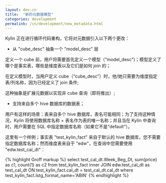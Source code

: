```yaml
---
layout: dev-cn
title:  "新的元数据模型"
categories: development
permalink: /cn/development/new_metadata.html
---
```


Kylin 正在进行循环代码重构，它将对元数据引入以下两个更改：

* 从 "cube_desc" 抽象一个 "model_desc" 层

定义一个 cube 前，用户将需要首先定义一个模型（"model_desc")；模型定义了哪个是事实表，哪些是维度表以及它们是如何 join 的；

在定义模型时，当用户定义 cube（“cube_desc”）时，他/她只需要为维度指定表/列名称，因为已经定义了 join 条件;

这种抽象是扩展元数据以实现非 cube 查询（即将推出）;

* 支持来自多个 hive 数据库的数据表；

用户有这样的场景：表来自多个 hive 数据库，表名可能相同；为了支持这种情况，Kylin 将使用数据库名称 + 表名作为表的唯一名称；并且当在 Kylin 中查询时，用户需要在 SQL 中指定数据库名称（如果它不是“default”）。 

这里有一个样例；事实表 "test_kylin_fact" 来自于默认的 hive 数据库，您不需要指定数据库名称；然而维度表来自于 "edw"，在查询中您需要使用 "edw.test_cal_dt"：

{% highlight Groff markup %}
select test_cal_dt.Week_Beg_Dt, sum(price) as c1, count(1) as c2 
 from test_kylin_fact
 inner JOIN edw.test_cal_dt as test_cal_dt
 ON test_kylin_fact.cal_dt = test_cal_dt.cal_dt 
 where test_kylin_fact.lstg_format_name='ABIN' 
{% endhighlight %}
